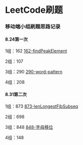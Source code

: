 # LeetCode刷题

### 移动端小组刷题思路记录

#### 8.24第一次

1组：162 [162-findPeakElement](details/162-findPeakElement.md)

2组：107

3组：290 [290-word-pattern](details/290-word-pattern.md)

4组：208

#### 8.31第二次

1组：873  [873-lenLongestFibSubseq](details/873-lenLongestFibSubseq.md)

2组：698

3组：848 [848-字母移位](details/848-字母移位.md)

4组：148
